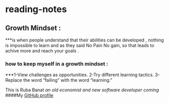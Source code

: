 # reading-notes

## Growth Mindset :
***is when people understand that their abilities can be developed , nothing is impossible to learn and as they said No Pain No gain, so that leads to achive more and reach your goals .

 ### how to keep myself in a growth mindset :
***1-View challenges as opportunities. 
 2-Try different learning tactics. 
 3-Replace the word “failing” with the word “learning.”
 
 This is Ruba Banat *an old economist and new software developer coming*
 ####My [GitHub profile](https://github.com/RubaBanat)
